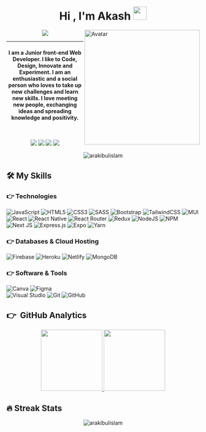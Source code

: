 
<h1 align="center">Hi , I'm Akash <img src="https://media.giphy.com/media/hvRJCLFzcasrR4ia7z/giphy.gif" width="35"></h1>

<!-- ## 👋 &nbsp;Hey there! I'm Akash -->
<img alt="Avatar" src="https://instagram.fdac31-1.fna.fbcdn.net/v/t51.2885-15/sh0.08/e35/p750x750/80650065_168451210915450_4172315381014471231_n.jpg?_nc_ht=instagram.fdac31-1.fna.fbcdn.net&_nc_cat=110&_nc_ohc=4bcIfMU5zFEAX_DBX_n&edm=AP_V10EBAAAA&ccb=7-4&oh=6bf5e153adb5c9c8dcab8825fb20abcd&oe=61A4DDAC&_nc_sid=4f375e" width="300em" align="right"/>
<p align="center">
 <a href="https://github.com/DenverCoder1/readme-typing-svg"><img src="https://readme-typing-svg.herokuapp.com?lines=Web+Developer;JavaScript%20React.Js;Md%20Rakibul%20Islam%20Akash&center=true&width=500&height=50&font=georgia"></a>
</p>
<hr/>
<h4 align="center">I am a Junior front-end Web Developer. I like to Code, Design, Innovate and Experiment. I am an enthusiastic and a social person who loves to take up new challenges and learn new skills. I love meeting new people, exchanging ideas and spreading knowledge and positivity.</h4>
<br>
<p align="center">
<a href="https://www.linkedin.com/in/arakibulislam/"><img src="https://img.shields.io/badge/linkedin-%230077B5.svg?style=for-the-badge&logo=linkedin&logoColor=white"/></a>
<a href="arakibulislam@gmail.com"><img src="https://img.shields.io/badge/Gmail-D14836?style=for-the-badge&logo=gmail&logoColor=white"/></a>
<a href="https://www.facebook.com/R.I.Akash/"><img src="https://img.shields.io/badge/Facebook-%231877F2.svg?style=for-the-badge&logo=Facebook&logoColor=white"/></a>
<a href="https://github.com/arakibulislam"><img src="https://img.shields.io/badge/github-%23121011.svg?style=for-the-badge&logo=github&logoColor=white"/></a>
</p>
<p align="center"> <img src="https://komarev.com/ghpvc/?username=arakibulislam&label=Akash's%20Profile%20Views%20&color=dc143c&style=plastic" alt="arakibulislam" /> </p>

## 🛠️ My Skills

### 👉 Technologies

![JavaScript](https://img.shields.io/badge/javascript-%23323330.svg?style=for-the-badge&logo=javascript&logoColor=%23F7DF1E)
![HTML5](https://img.shields.io/badge/html5-%23E34F26.svg?style=for-the-badge&logo=html5&logoColor=white)
![CSS3](https://img.shields.io/badge/css3-%231572B6.svg?style=for-the-badge&logo=css3&logoColor=white)
![SASS](https://img.shields.io/badge/SASS-hotpink.svg?style=for-the-badge&logo=SASS&logoColor=white)
![Bootstrap](https://img.shields.io/badge/bootstrap-%23563D7C.svg?style=for-the-badge&logo=bootstrap&logoColor=white)
![TailwindCSS](https://img.shields.io/badge/tailwindcss-%2338B2AC.svg?style=for-the-badge&logo=tailwind-css&logoColor=white)
![MUI](https://img.shields.io/badge/MUI-%230081CB.svg?style=for-the-badge&logo=material-ui&logoColor=white)
![React](https://img.shields.io/badge/react-%2320232a.svg?style=for-the-badge&logo=react&logoColor=%2361DAFB)
![React Native](https://img.shields.io/badge/react_native-%2320232a.svg?style=for-the-badge&logo=react&logoColor=%2361DAFB)
![React Router](https://img.shields.io/badge/React_Router-CA4245?style=for-the-badge&logo=react-router&logoColor=white)
![Redux](https://img.shields.io/badge/redux-%23593d88.svg?style=for-the-badge&logo=redux&logoColor=white)
![NodeJS](https://img.shields.io/badge/node.js-6DA55F?style=for-the-badge&logo=node.js&logoColor=white)
![NPM](https://img.shields.io/badge/NPM-%23000000.svg?style=for-the-badge&logo=npm&logoColor=white)
![Next JS](https://img.shields.io/badge/Next-black?style=for-the-badge&logo=next.js&logoColor=white)
![Express.js](https://img.shields.io/badge/express.js-%23404d59.svg?style=for-the-badge&logo=express&logoColor=%2361DAFB)
![Expo](https://img.shields.io/badge/expo-1C1E24?style=for-the-badge&logo=expo&logoColor=#D04A37)
![Yarn](https://img.shields.io/badge/yarn-%232C8EBB.svg?style=for-the-badge&logo=yarn&logoColor=white)

### 👉 Databases & Cloud Hosting

![Firebase](https://img.shields.io/badge/firebase-%23039BE5.svg?style=for-the-badge&logo=firebase)
![Heroku](https://img.shields.io/badge/heroku-%23430098.svg?style=for-the-badge&logo=heroku&logoColor=white)
![Netlify](https://img.shields.io/badge/netlify-%23000000.svg?style=for-the-badge&logo=netlify&logoColor=#00C7B7)
![MongoDB](https://img.shields.io/badge/MongoDB-%234ea94b.svg?style=for-the-badge&logo=mongodb&logoColor=white)

### 👉 Software & Tools

![Canva](https://img.shields.io/badge/Canva-%2300C4CC.svg?style=for-the-badge&logo=Canva&logoColor=white)
![Figma](https://img.shields.io/badge/figma-%23F24E1E.svg?style=for-the-badge&logo=figma&logoColor=white)	
![Visual Studio](https://img.shields.io/badge/Visual%20Studio-5C2D91.svg?style=for-the-badge&logo=visual-studio&logoColor=white)
![Git](https://img.shields.io/badge/git-%23F05033.svg?style=for-the-badge&logo=git&logoColor=white)
![GitHub](https://img.shields.io/badge/github-%23121011.svg?style=for-the-badge&logo=github&logoColor=white)


## 👉 &nbsp;GitHub Analytics

<p align="center">
<a href="https://github.com/arakibulislam">
  <img height="160em" src="https://github-readme-stats-eight-theta.vercel.app/api?username=arakibulislam&show_icons=true&theme=graywhite&include_all_commits=true&count_private=true"/>
  <img height="160em" src="https://github-readme-stats-eight-theta.vercel.app/api/top-langs/?username=arakibulislam&layout=compact&langs_count=8&theme=graywhite"/>
</a>
</p>

## 🔥 Streak Stats

<p align="center"><img align="center" src="https://github-readme-streak-stats.herokuapp.com/?user=arakibulislam&theme=graywhite" alt="arakibulislam" /></p>




